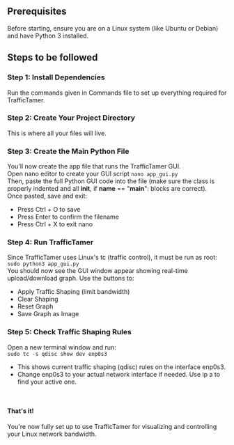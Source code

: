 ## Prerequisites
Before starting, ensure you are on a Linux system (like Ubuntu or Debian) and have Python 3 installed.

## Steps to be followed

### Step 1: Install Dependencies
Run the commands given in Commands file to set up everything required for TrafficTamer.

### Step 2: Create Your Project Directory
This is where all your files will live.

### Step 3: Create the Main Python File
You'll now create the app file that runs the TrafficTamer GUI.<br>
Open nano editor to create your GUI script
```nano app_gui.py```<br>
Then, paste the full Python GUI code into the file (make sure the class is properly indented and all __init__, if __name__ == "__main__": blocks are correct).
<br>
Once pasted, save and exit:
- Press Ctrl + O to save
- Press Enter to confirm the filename
- Press Ctrl + X to exit nano

### Step 4: Run TrafficTamer
Since TrafficTamer uses Linux's tc (traffic control), it must be run as root:<br>
```sudo python3 app_gui.py```<br>
You should now see the GUI window appear showing real-time upload/download graph. Use the buttons to:
- Apply Traffic Shaping (limit bandwidth)
- Clear Shaping
- Reset Graph
- Save Graph as Image

### Step 5: Check Traffic Shaping Rules
Open a new terminal window and run:<br>
```sudo tc -s qdisc show dev enp0s3```<br>
- This shows current traffic shaping (qdisc) rules on the interface enp0s3.
- Change enp0s3 to your actual network interface if needed. Use ip a to find your active one.
<br>

#### That's it!
You're now fully set up to use TrafficTamer for visualizing and controlling your Linux network bandwidth.
